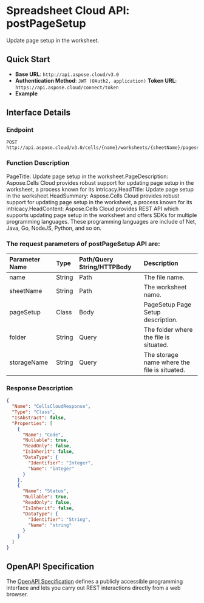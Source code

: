# **Spreadsheet Cloud API: postPageSetup**

Update page setup in the worksheet. 


## **Quick Start**

- **Base URL**: `http://api.aspose.cloud/v3.0`
- **Authentication Method**: `JWT (OAuth2, application)`  **Token URL**: `https://api.aspose.cloud/connect/token`
- **Example** 

## **Interface Details**

### **Endpoint** 

```
POST http://api.aspose.cloud/v3.0/cells/{name}/worksheets/{sheetName}/pagesetup
```
### **Function Description**
PageTitle: Update page setup in the worksheet.PageDescription: Aspose.Cells Cloud provides robust support for updating page setup in the worksheet, a process known for its intricacy.HeadTitle: Update page setup in the worksheet.HeadSummary: Aspose.Cells Cloud provides robust support for updating page setup in the worksheet, a process known for its intricacy.HeadContent: Aspose.Cells Cloud provides REST API which supports updating page setup in the worksheet and offers SDKs for multiple programming languages. These programming languages are include of Net, Java, Go, NodeJS, Python, and so on.

### The request parameters of **postPageSetup** API are: 

| Parameter Name | Type | Path/Query String/HTTPBody | Description | 
| :- | :- | :- |:- | 
|name|String|Path|The file name.|
|sheetName|String|Path|The worksheet name.|
|pageSetup|Class|Body|PageSetup Page Setup description.|
|folder|String|Query|The folder where the file is situated.|
|storageName|String|Query|The storage name where the file is situated.|

### **Response Description**
```json
{
  "Name": "CellsCloudResponse",
  "Type": "Class",
  "IsAbstract": false,
  "Properties": [
    {
      "Name": "Code",
      "Nullable": true,
      "ReadOnly": false,
      "IsInherit": false,
      "DataType": {
        "Identifier": "Integer",
        "Name": "integer"
      }
    },
    {
      "Name": "Status",
      "Nullable": true,
      "ReadOnly": false,
      "IsInherit": false,
      "DataType": {
        "Identifier": "String",
        "Name": "string"
      }
    }
  ]
}
```


## OpenAPI Specification

The [OpenAPI Specification](https://reference.aspose.cloud/cells/#/PageSetupController/PostPageSetup) defines a publicly accessible programming interface and lets you carry out REST interactions directly from a web browser.

